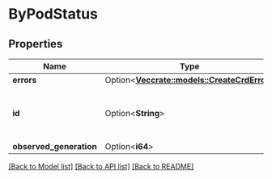 # ByPodStatus

## Properties

Name | Type | Description | Notes
------------ | ------------- | ------------- | -------------
**errors** | Option<[**Vec<crate::models::CreateCrdError>**](CreateCRDError.md)> |  | [optional]
**id** | Option<**String**> | a unique identifier for the pod that wrote the status | [optional]
**observed_generation** | Option<**i64**> |  | [optional]

[[Back to Model list]](../README.md#documentation-for-models) [[Back to API list]](../README.md#documentation-for-api-endpoints) [[Back to README]](../README.md)


